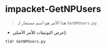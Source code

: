 # impacket-GetNPUsers

> هذا الأمر هو اسم مستعار لـ `GetNPUsers.py`.

- إعرض التوثيقات للأمر الأصلي:

`tldr GetNPUsers.py`
